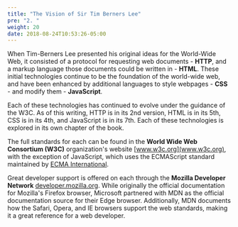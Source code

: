 ```yaml
---
title: "The Vision of Sir Tim Berners Lee"
pre: "2. "
weight: 20
date: 2018-08-24T10:53:26-05:00
---
```


When Tim-Berners Lee presented his original ideas for the World-Wide Web, it consisted of a protocol for requesting web documents - __HTTP__, and a markup language those documents could be written in - __HTML__. These initial technologies continue to be the foundation of the world-wide web, and have been enhanced by additional languages to style webpages - __CSS__ - and modify them - __JavaScript__.

Each of these technologies has continued to evolve under the guidance of the W3C.  As of this writing, HTTP is in its 2nd version, HTML is in its 5th, CSS is in its 4th, and JavaScript is in its 7th.  Each of these technologies is explored in its own chapter of the book.

The full standards for each can be found in the __World Wide Web Consortium (W3C)__ organization's website [www.w3c.org](www.w3c.org), with the exception of JavaScript, which uses the ECMAScript standard maintained by [ECMA International](https://www.ecma-international.org/).

Great developer support is offered on each through the __Mozilla Developer Network__ [developer.mozilla.org](developer.mozilla.org).  While originally the official documentation for Mozilla's Firefox browser, Microsoft partnered with MDN as the official documentation source for their Edge browser.  Additionally, MDN documents how the Safari, Opera, and IE browsers support the web standards, making it a great reference for a web developer.
